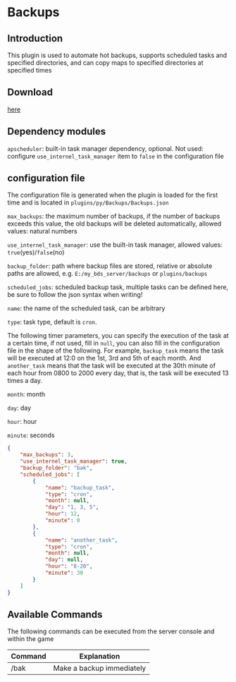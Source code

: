 # Backups

## Introduction

This plugin is used to automate hot backups, supports scheduled tasks and specified directories, and can copy maps to specified directories at specified times

## Download

[here](https://pyr.jfishing.love/plugins/Backups.py "click me to download")

## Dependency modules

`apscheduler`: built-in task manager dependency, optional. Not used: configure `use_internel_task_manager` item to `false` in the configuration file

## configuration file

The configuration file is generated when the plugin is loaded for the first time and is located in `plugins/py/Backups/Backups.json`

`max_backups`: the maximum number of backups, if the number of backups exceeds this value, the old backups will be deleted automatically, allowed values: natural numbers

`use_internel_task_manager`: use the built-in task manager, allowed values: `true`(yes)/`false`(no)

`backup_folder`: path where backup files are stored, relative or absolute paths are allowed, e.g. `E:/my_bds_server/backups` or `plugins/backups`

`scheduled_jobs`: scheduled backup task, multiple tasks can be defined here, be sure to follow the json syntax when writing!

`name`: the name of the scheduled task, can be arbitrary

`type`: task type, default is `cron`.

The following timer parameters, you can specify the execution of the task at a certain time, if not used, fill in `null`, you can also fill in the configuration file in the shape of the following. For example, `backup_task` means the task will be executed at 12:0 on the 1st, 3rd and 5th of each month. And `another_task` means that the task will be executed at the 30th minute of each hour from 0800 to 2000 every day, that is, the task will be executed 13 times a day.

`month`: month

`day`: day

`hour`: hour

`minute`: seconds

```json
{
	"max_backups": 3,
	"use_internel_task_manager": true,
	"backup_folder": "bak",
	"scheduled_jobs": [
		{
			"name": "backup_task",
			"type": "cron",
			"month": null,
			"day": "1, 3, 5",
			"hour": 12,
			"minute": 0
		},
		{
			"name": "another_task",
			"type": "cron",
			"month": null,
			"day": null,
			"hour": "8-20",
			"minute": 30
		}
	]
}
```


## Available Commands

The following commands can be executed from the server console and within the game

| Command | Explanation |
| ---- | ---------------- |
| /bak | Make a backup immediately |
